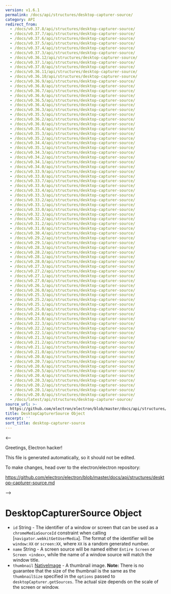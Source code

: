 ```yaml
---
version: v1.6.1
permalink: /docs/api/structures/desktop-capturer-source/
category: API
redirect_from:
  - /docs/v0.37.8/api/structures/desktop-capturer-source/
  - /docs/v0.37.7/api/structures/desktop-capturer-source/
  - /docs/v0.37.6/api/structures/desktop-capturer-source/
  - /docs/v0.37.5/api/structures/desktop-capturer-source/
  - /docs/v0.37.4/api/structures/desktop-capturer-source/
  - /docs/v0.37.3/api/structures/desktop-capturer-source/
  - /docs/v0.36.12/api/structures/desktop-capturer-source/
  - /docs/v0.37.1/api/structures/desktop-capturer-source/
  - /docs/v0.37.0/api/structures/desktop-capturer-source/
  - /docs/v0.36.11/api/structures/desktop-capturer-source/
  - /docs/v0.36.10/api/structures/desktop-capturer-source/
  - /docs/v0.36.9/api/structures/desktop-capturer-source/
  - /docs/v0.36.8/api/structures/desktop-capturer-source/
  - /docs/v0.36.7/api/structures/desktop-capturer-source/
  - /docs/v0.36.6/api/structures/desktop-capturer-source/
  - /docs/v0.36.5/api/structures/desktop-capturer-source/
  - /docs/v0.36.4/api/structures/desktop-capturer-source/
  - /docs/v0.36.3/api/structures/desktop-capturer-source/
  - /docs/v0.35.5/api/structures/desktop-capturer-source/
  - /docs/v0.36.2/api/structures/desktop-capturer-source/
  - /docs/v0.36.0/api/structures/desktop-capturer-source/
  - /docs/v0.35.4/api/structures/desktop-capturer-source/
  - /docs/v0.35.3/api/structures/desktop-capturer-source/
  - /docs/v0.35.2/api/structures/desktop-capturer-source/
  - /docs/v0.34.4/api/structures/desktop-capturer-source/
  - /docs/v0.35.1/api/structures/desktop-capturer-source/
  - /docs/v0.34.3/api/structures/desktop-capturer-source/
  - /docs/v0.34.2/api/structures/desktop-capturer-source/
  - /docs/v0.34.1/api/structures/desktop-capturer-source/
  - /docs/v0.34.0/api/structures/desktop-capturer-source/
  - /docs/v0.33.9/api/structures/desktop-capturer-source/
  - /docs/v0.33.8/api/structures/desktop-capturer-source/
  - /docs/v0.33.7/api/structures/desktop-capturer-source/
  - /docs/v0.33.6/api/structures/desktop-capturer-source/
  - /docs/v0.33.4/api/structures/desktop-capturer-source/
  - /docs/v0.33.3/api/structures/desktop-capturer-source/
  - /docs/v0.33.2/api/structures/desktop-capturer-source/
  - /docs/v0.33.1/api/structures/desktop-capturer-source/
  - /docs/v0.33.0/api/structures/desktop-capturer-source/
  - /docs/v0.32.3/api/structures/desktop-capturer-source/
  - /docs/v0.32.2/api/structures/desktop-capturer-source/
  - /docs/v0.31.2/api/structures/desktop-capturer-source/
  - /docs/v0.31.0/api/structures/desktop-capturer-source/
  - /docs/v0.30.4/api/structures/desktop-capturer-source/
  - /docs/v0.29.2/api/structures/desktop-capturer-source/
  - /docs/v0.29.1/api/structures/desktop-capturer-source/
  - /docs/v0.28.3/api/structures/desktop-capturer-source/
  - /docs/v0.28.2/api/structures/desktop-capturer-source/
  - /docs/v0.28.1/api/structures/desktop-capturer-source/
  - /docs/v0.28.0/api/structures/desktop-capturer-source/
  - /docs/v0.27.3/api/structures/desktop-capturer-source/
  - /docs/v0.27.2/api/structures/desktop-capturer-source/
  - /docs/v0.27.1/api/structures/desktop-capturer-source/
  - /docs/v0.27.0/api/structures/desktop-capturer-source/
  - /docs/v0.26.1/api/structures/desktop-capturer-source/
  - /docs/v0.26.0/api/structures/desktop-capturer-source/
  - /docs/v0.25.3/api/structures/desktop-capturer-source/
  - /docs/v0.25.2/api/structures/desktop-capturer-source/
  - /docs/v0.25.1/api/structures/desktop-capturer-source/
  - /docs/v0.25.0/api/structures/desktop-capturer-source/
  - /docs/v0.24.0/api/structures/desktop-capturer-source/
  - /docs/v0.23.0/api/structures/desktop-capturer-source/
  - /docs/v0.22.3/api/structures/desktop-capturer-source/
  - /docs/v0.22.2/api/structures/desktop-capturer-source/
  - /docs/v0.22.1/api/structures/desktop-capturer-source/
  - /docs/v0.21.3/api/structures/desktop-capturer-source/
  - /docs/v0.21.2/api/structures/desktop-capturer-source/
  - /docs/v0.21.1/api/structures/desktop-capturer-source/
  - /docs/v0.21.0/api/structures/desktop-capturer-source/
  - /docs/v0.20.8/api/structures/desktop-capturer-source/
  - /docs/v0.20.7/api/structures/desktop-capturer-source/
  - /docs/v0.20.6/api/structures/desktop-capturer-source/
  - /docs/v0.20.5/api/structures/desktop-capturer-source/
  - /docs/v0.20.4/api/structures/desktop-capturer-source/
  - /docs/v0.20.3/api/structures/desktop-capturer-source/
  - /docs/v0.20.2/api/structures/desktop-capturer-source/
  - /docs/v0.20.1/api/structures/desktop-capturer-source/
  - /docs/v0.20.0/api/structures/desktop-capturer-source/
  - /docs/latest/api/structures/desktop-capturer-source/
source_url: >-
  https://github.com/electron/electron/blob/master/docs/api/structures/desktop-capturer-source.md
title: DesktopCapturerSource Object
excerpt: ''
sort_title: desktop-capturer-source
---
```



<--

Greetings, Electron hacker!

This file is generated automatically, so it should not be edited.

To make changes, head over to the electron/electron repository:

https://github.com/electron/electron/blob/master/docs/api/structures/desktop-capturer-source.md

-->

# DesktopCapturerSource Object

*   `id` String - The identifier of a window or screen that can be used as a `chromeMediaSourceId` constraint when calling [`navigator.webkitGetUserMedia`]. The format of the identifier will be `window:XX` or `screen:XX`, where `XX` is a random generated number.
*   `name` String - A screen source will be named either `Entire Screen` or `Screen <index>`, while the name of a window source will match the window title.
*   `thumbnail` [NativeImage]({{site.baseurl}}/docs/api/native-image) - A thumbnail image. **Note:** There is no guarantee that the size of the thumbnail is the same as the `thumbnailSize` specified in the `options` passed to `desktopCapturer.getSources`. The actual size depends on the scale of the screen or window.
